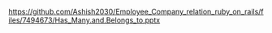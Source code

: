 https://github.com/Ashish2030/Employee_Company_relation_ruby_on_rails/files/7494673/Has_Many.and.Belongs_to.pptx
